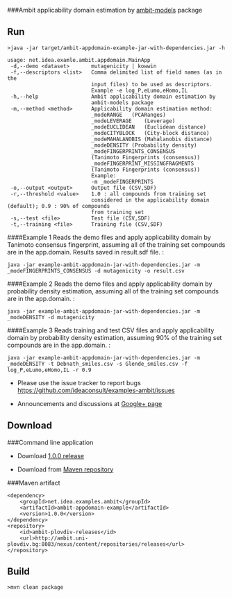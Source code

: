 ###Ambit applicability domain estimation by [ambit-models](http://ambit.sourceforge.net/download_ambitlibs.html) package

Run
---

    >java -jar target/ambit-appdomain-example-jar-with-dependencies.jar -h
    

````
usage: net.idea.examle.ambit.appdomain.MainApp
 -d,--demo <dataset>       mutagenicity | kowwin
 -f,--descriptors <list>   Comma delimited list of field names (as in the
                           input files) to be used as descriptors.
                           Example -e log_P,eLumo,eHomo,IL
 -h,--help                 Ambit applicability domain estimation by
                           ambit-models package
 -m,--method <method>      Applicability domain estimation method:
                           _modeRANGE	(PCARanges)
                           _modeLEVERAGE	(Leverage)
                           _modeEUCLIDEAN	(Euclidean distance)
                           _modeCITYBLOCK	(City-block distance)
                           _modeMAHALANOBIS	(Mahalanobis distance)
                           _modeDENSITY	(Probability density)
                           _modeFINGERPRINTS_CONSENSUS
                           (Tanimoto Fingerprints (consensus))
                           _modeFINGERPRINT_MISSINGFRAGMENTS
                           (Tanimoto Fingerprints (consensus))
                           Example:
                           -m _modeFINGERPRINTS
 -o,--output <output>      Output file (CSV,SDF)
 -r,--threshold <value>    1.0 : all compounds from training set
                           considered in the applicability domain (default); 0.9 : 90% of compounds
                           from training set
 -s,--test <file>          Test file (CSV,SDF)
 -t,--training <file>      Training file (CSV,SDF)
````

####Example 1
Reads the demo files and apply applicability domain by Tanimoto consensus fingerprint,
assuming all of the training set compounds are in the app.domain. Results saved in result.sdf file. : 
````
java -jar example-ambit-appdomain-jar-with-dependencies.jar	-m _modeFINGERPRINTS_CONSENSUS -d mutagenicity -o result.csv
````

####Example 2
Reads the demo files and apply applicability domain by probability density estimation,
assuming all of the training set compounds are in the app.domain. : 
````
java -jar example-ambit-appdomain-jar-with-dependencies.jar	-m _modeDENSITY -d mutagenicity
````

####Example 3
Reads training and test CSV files and apply applicability domain by probability density estimation,
assuming 90% of the training set compounds are in the app.domain. : 
````
java -jar example-ambit-appdomain-jar-with-dependencies.jar	-m _modeDENSITY -t Debnath_smiles.csv -s Glende_smiles.csv -f log_P,eLumo,eHomo,IL -r 0.9
````

  * Please use the issue tracker to report bugs https://github.com/ideaconsult/examples-ambit/issues 
  
  * Announcements and discussions at [Google+ page](https://plus.google.com/116849658963631645389) 
  
Download
---

###Command line application

   * Download [1.0.0 release](http://sourceforge.net/projects/ambit/files/Ambit2/AMBIT%20applications/appdomain/ambit-appdomain-example-1.0.0.jar/download)

   * Download from [Maven repository](http://ambit.uni-plovdiv.bg:8083/nexus/index.html#nexus-search;gav~~ambit-appdomain-example~~~) 

###Maven artifact

    <dependency>
        <groupId>net.idea.examples.ambit</groupId>
        <artifactId>ambit-appdomain-example</artifactId>
        <version>1.0.0</version>
    </dependency>
    <repository>
        <id>ambit-plovdiv-releases</id>
        <url>http://ambit.uni-plovdiv.bg:8083/nexus/content/repositories/releases</url>
    </repository>


                             
Build
-----

    >mvn clean package
  

